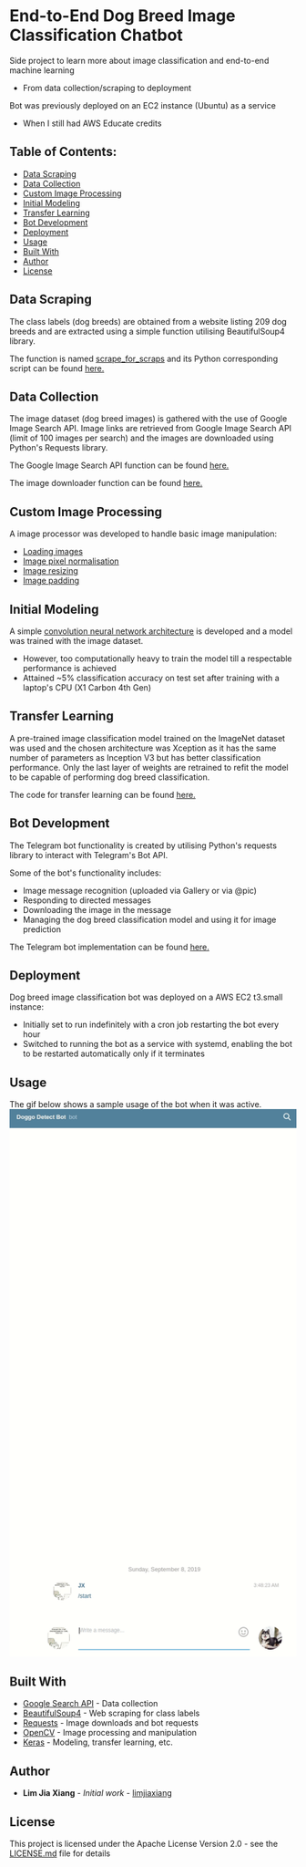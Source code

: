 # End-to-End Dog Breed Image Classification Chatbot

Side project to learn more about image classification and end-to-end machine learning 
- From data collection/scraping to deployment

Bot was previously deployed on an EC2 instance (Ubuntu) as a service
- When I still had AWS Educate credits

## Table of Contents:
- [Data Scraping](#data-scraping)
- [Data Collection](#data-collection)
- [Custom Image Processing](#custom-image-processing)
- [Initial Modeling](#initial-modeling)
- [Transfer Learning](#transfer-learning)
- [Bot Development](#bot-development)
- [Deployment](#deployment)
- [Usage](#usage)
- [Built With](#built-with)
- [Author](#author)
- [License](#license)

## Data Scraping
The class labels (dog breeds) are obtained from a website listing 209 dog breeds and are extracted using 
a simple function utilising BeautifulSoup4 library. 

The function is named [scrape_for_scraps](image_scrapper/scraper_downloader.py#14) and its Python corresponding
script can be found [here.](image_scrapper/scraper_downloader.py#94)

## Data Collection
The image dataset (dog breed images) is gathered with the use of Google Image Search API. 
Image links are retrieved from Google Image Search API (limit of 100 images per search)
and the images are downloaded using Python's Requests library.

The Google Image Search API function can be found [here.](image_scrapper/scraper_downloader.py#64)

The image downloader function can be found [here.](image_scrapper/scraper_downloader.py#52)

## Custom Image Processing
A image processor was developed to handle basic image manipulation:
- [Loading images](image_preprocess.py#67)
- [Image pixel normalisation](image_preprocess.py#94)
- [Image resizing](image_preprocess.py#122)
- [Image padding](image_preprocess.py#149)

## Initial Modeling
A simple [convolution neural network architecture](image_classifier_model.py#32) is developed and a model was trained with the image dataset.
- However, too computationally heavy to train the model till a respectable performance is achieved
- Attained ~5% classification accuracy on test set after training with a laptop's CPU (X1 Carbon 4th Gen)

## Transfer Learning
A pre-trained image classification model trained on the ImageNet dataset was used and the chosen architecture was 
Xception as it has the same number of parameters as Inception V3 but has better classification performance. 
Only the last layer of weights are retrained to refit the model to be capable of performing dog breed classification.

The code for transfer learning can be found [here.](image_classifier_model.py#72)

## Bot Development
The Telegram bot functionality is created by utilising Python's requests library to interact with Telegram's Bot API.

Some of the bot's functionality includes:
- Image message recognition (uploaded via Gallery or via @pic)
- Responding to directed messages
- Downloading the image in the message
- Managing the dog breed classification model and using it for image prediction

The Telegram bot implementation can be found [here.](telegram_bot/doggo_detect_bot.py)

## Deployment
Dog breed image classification bot was deployed on a AWS EC2 t3.small instance:
- Initially set to run indefinitely with a cron job restarting the bot every hour
- Switched to running the bot as a service with systemd, enabling the bot to be restarted automatically only if it terminates

## Usage
The gif below shows a sample usage of the bot when it was active.
![](assets/doggo_bot_demo.gif)

## Built With
* [Google Search API](https://github.com/googleapis/google-api-python-client) - Data collection
* [BeautifulSoup4](https://www.crummy.com/software/BeautifulSoup/bs4/doc/) - Web scraping for class labels
* [Requests](https://2.python-requests.org/en/master/) - Image downloads and bot requests
* [OpenCV](https://github.com/opencv/opencv) - Image processing and manipulation
* [Keras](https://github.com/keras-team/keras) - Modeling, transfer learning, etc.

## Author

* **Lim Jia Xiang** - *Initial work* - [limjiaxiang](https://github.com/limjiaxiang)

## License

This project is licensed under the Apache License Version 2.0 - see the [LICENSE.md](LICENSE.md) file for details